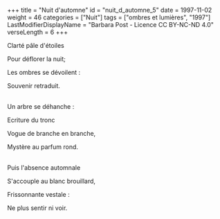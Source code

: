 +++
title = "Nuit d'automne"
id = "nuit_d_automne_5"
date = 1997-11-02
weight = 46
categories = ["Nuit"]
tags = ["ombres et lumières", "1997"]
LastModifierDisplayName = "Barbara Post - Licence CC BY-NC-ND 4.0"
verseLength = 6
+++

Clarté pâle d'étoiles

Pour déflorer la nuit;

Les ombres se dévoilent :

Souvenir retraduit.

 \
Un arbre se déhanche :

Ecriture du tronc

Vogue de branche en branche,

Mystère au parfum rond.

 \
Puis l'absence automnale

S'accouple au blanc brouillard,

Frissonnante vestale :

Ne plus sentir ni voir.
